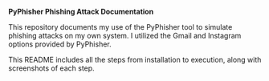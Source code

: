 **PyPhisher Phishing Attack Documentation**

This repository documents my use of the PyPhisher tool to simulate phishing attacks on my own system. I utilized the Gmail and Instagram options provided by PyPhisher.

This README includes all the steps from installation to execution, along with screenshots of each step.
